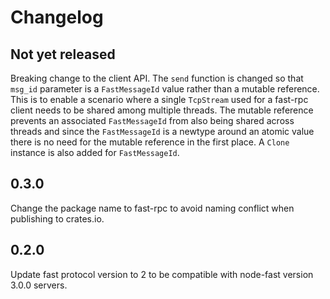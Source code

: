 # Changelog

## Not yet released

Breaking change to the client API. The `send` function is changed so that
`msg_id` parameter is a `FastMessageId` value rather than a mutable
reference. This is to enable a scenario where a single `TcpStream` used for a
fast-rpc client needs to be shared among multiple threads. The mutable reference
prevents an associated `FastMessageId` from also being shared across threads and
since the `FastMessageId` is a newtype around an atomic value there is no need
for the mutable reference in the first place. A `Clone` instance is also added
for `FastMessageId`.

## 0.3.0

Change the package name to fast-rpc to avoid naming conflict when publishing to
crates.io.

## 0.2.0

Update fast protocol version to 2 to be compatible with node-fast version 3.0.0
servers.
